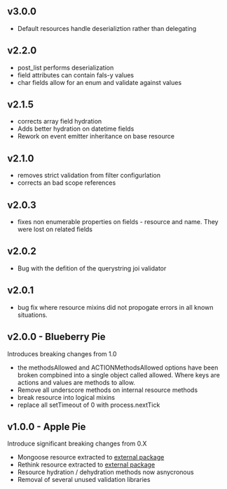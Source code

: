 v3.0.0
------
* Default resources handle deserializtion rather than delegating

v2.2.0
------

* post_list performs deserialization
* field attributes can contain fals-y values
* char fields allow for an enum and validate against values

v2.1.5
------
* corrects array field hydration
* Adds better hydration on datetime fields
* Rework on event emitter inheritance on base resource

v2.1.0
------
* removes strict validation from filter configurlation
* corrects an bad scope references


v2.0.3
------

* fixes non enumerable properties on fields - resource and name. They were lost on related fields

v2.0.2
------

* Bug with the defition of the querystring joi validator

v2.0.1
------

* bug fix where resource mixins did not propogate errors in all known situations. 

v2.0.0 - Blueberry Pie
----------------------
Introduces breaking changes from 1.0

* the methodsAllowed and ACTIONMethodsAllowed options have been broken compbined into a single object called allowed. Where keys are actions and values are methods to allow.
* Remove all underscore methods on internal resource methods
* break resource into logical mixins
* replace all setTimeout of 0 with process.nextTick

v1.0.0 - Apple Pie
------------------
Introduce significant breaking changes from 0.X

* Mongoose resource extracted to [external package](https://github.com/esatterwhite/tastypie-mongo)
* Rethink resource extracted to [external package](https://github.com/esatterwhite/tastypie-rethink)
* Resource hydration / dehydration methods now asnycronous
* Removal of several unused validation libraries
